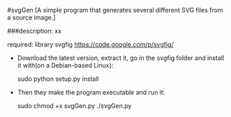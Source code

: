 #svgGen 
[A simple program that generates several different SVG files from a source image.]
  
  
###description:
xx

required: library svgfig https://code.google.com/p/svgfig/

 * Download the latest version, extract it, go in the svgfig folder and install it with(on a Debian-based Linux):

	sudo python setup.py install

 * Then they make the program executable and run it:

	sudo chmod +x svgGen.py
	./svgGen.py